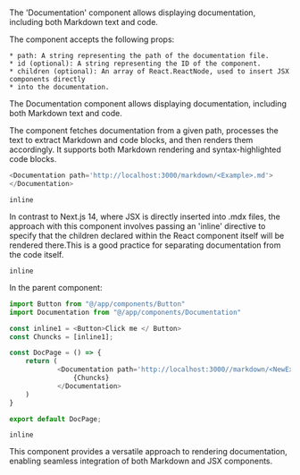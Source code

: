 # <Documentation>

The 'Documentation' component allows displaying documentation, including both Markdown text and code.

The component accepts the following props:

    * path: A string representing the path of the documentation file.
    * id (optional): A string representing the ID of the component.
    * children (optional): An array of React.ReactNode, used to insert JSX components directly 
    * into the documentation.

The Documentation component allows displaying documentation, including both Markdown text and code. 

The component fetches documentation from a given path, processes the text to extract Markdown and code blocks, and then renders them accordingly. It supports both Markdown rendering and syntax-highlighted code blocks. 

```javascript 
<Documentation path='http://localhost:3000/markdown/<Example>.md'>
</Documentation>
```

```inline```

In contrast to Next.js 14, where JSX is directly inserted into .mdx files, the approach with this component involves passing an 'inline' directive to specify that the children declared within the React component itself will be rendered there.This is a good practice for separating documentation from the code itself.


```inline```

In the parent component:

```javascript
import Button from "@/app/components/Button"
import Documentation from "@/app/components/Documentation"

const inline1 = <Button>Click me </ Button>
const Chuncks = [inline1];

const DocPage = () => {
    return (
            <Documentation path='http://localhost:3000//markdown/<NewExample>.md' >
                {Chuncks}
            </Documentation>
    )
}

export default DocPage;
```

```inline```





This component provides a versatile approach to rendering documentation, enabling seamless integration of both Markdown and JSX components.